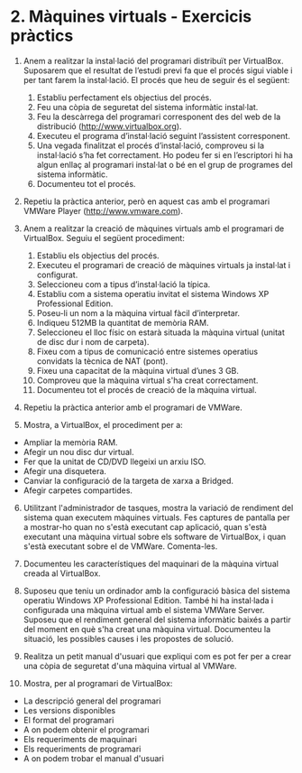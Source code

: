 # 2. Màquines virtuals - Exercicis pràctics

1. Anem a realitzar la instal·lació del programari distribuït per VirtualBox. Suposarem que el resultat de l’estudi previ fa que el procés sigui viable i per tant farem la instal·lació. El procés que heu de seguir és el següent:
    1. Establiu perfectament els objectius del procés.
    2. Feu una còpia de seguretat del sistema informàtic instal·lat.
    3. Feu la descàrrega del programari corresponent des del web de la distribució (http://www.virtualbox.org).
    4. Executeu el programa d’instal·lació seguint l’assistent corresponent.
    5. Una vegada finalitzat el procés d’instal·lació, comproveu si la instal·lació s’ha fet correctament. Ho podeu fer si en l’escriptori hi ha algun enllaç al programari instal·lat o bé en el grup de programes del sistema informàtic.
    6. Documenteu tot el procés.

2. Repetiu la pràctica anterior, però en aquest cas amb el programari VMWare Player (http://www.vmware.com).

3. Anem a realitzar la creació de màquines virtuals amb el programari de VirtualBox. Seguiu el següent procediment:
    1. Establiu els objectius del procés.
    2. Executeu el programari de creació de màquines virtuals ja instal·lat i configurat.
    3. Seleccioneu com a tipus d’instal·lació la típica.
    4. Establiu com a sistema operatiu invitat el sistema Windows XP Professional Edition.
    5. Poseu-li un nom a la màquina virtual fàcil d’interpretar.
    6. Indiqueu 512MB la quantitat de memòria RAM.
    7. Seleccioneu el lloc físic on estarà situada la màquina virtual (unitat de disc dur i nom de carpeta).
    8. Fixeu com a tipus de comunicació entre sistemes operatius convidats la tècnica de NAT (pont).
    9. Fixeu una capacitat de la màquina virtual d’unes 3 GB.
    10. Comproveu que la màquina virtual s'ha creat correctament.
    11. Documenteu tot el procés de creació de la màquina virtual.

4. Repetiu la pràctica anterior amb el programari de VMWare.

5. Mostra, a VirtualBox, el procediment per a:
 * Ampliar la memòria RAM.
 * Afegir un nou disc dur virtual.
 * Fer que la unitat de CD/DVD llegeixi un arxiu ISO.
 * Afegir una disquetera.
 * Canviar la configuració de la targeta de xarxa a Bridged.
 * Afegir carpetes compartides.

6. Utilitzant l'administrador de tasques, mostra la variació de rendiment del sistema quan executem màquines virtuals. Fes captures de pantalla per a mostrar-ho quan no s'està executant cap aplicació, quan s'està executant una màquina virtual sobre els software de VirtualBox, i quan s'està executant sobre el de VMWare. Comenta-les.

7. Documenteu les característiques del maquinari de la màquina virtual creada al VirtualBox.

8. Suposeu que teniu un ordinador amb la configuració bàsica del sistema operatiu Windows XP Professional Edition. També hi ha instal·lada i configurada una màquina virtual amb el sistema VMWare Server. Suposeu que el rendiment general del sistema informàtic baixés a partir del moment en què s'ha creat una màquina virtual. Documenteu la situació, les possibles causes i les propostes de solució.

9. Realitza un petit manual d'usuari que expliqui com es pot fer per a crear una còpia de seguretat d'una màquina virtual al VMWare.

10. Mostra, per al programari de VirtualBox:
 * La descripció general del programari
 * Les versions disponibles
 * El format del programari
 * A on podem obtenir el programari
 * Els requeriments de maquinari
 * Els requeriments de programari
 * A on podem trobar el manual d'usuari
